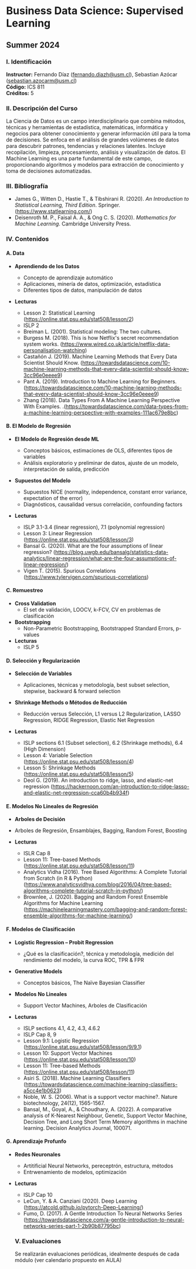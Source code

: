 # Business Data Science: Supervised Learning
## Summer 2024

### I. Identificación
**Instructor:** Fernando Díaz (fernando.diazh@usm.cl), Sebastian Azócar (sebastian.azocarm@usm.cl)  
**Código:** ICS 811  
**Créditos:** 5

### II. Descripción del Curso
La Ciencia de Datos es un campo interdisciplinario que combina métodos, técnicas y herramientas de estadística, matemáticas, informática y negocios para obtener conocimiento y generar información útil para la toma de decisiones. Se enfoca en el análisis de grandes volúmenes de datos para descubrir patrones, tendencias y relaciones latentes. Incluye recopilación, limpieza, procesamiento, análisis y visualización de datos. El Machine Learning es una parte fundamental de este campo, proporcionando algoritmos y modelos para extracción de conocimiento y toma de decisiones automatizadas.

### III. Bibliografía
- James G., Witten D., Hastie T., & Tibshirani R. (2020). _An Introduction to Statistical Learning, Third Edition_. Springer. (https://www.statlearning.com/)
- Deisenroth M. P., Faisal A. A., & Ong C. S. (2020). _Mathematics for Machine Learning_. Cambridge University Press.


### IV. Contenidos

#### A. Data
- **Aprendiendo de los Datos**
  - Concepto de aprendizaje automático
  - Aplicaciones, minería de datos, optimización, estadística
  - Diferentes tipos de datos, manipulación de datos

- **Lecturas**
  - Lesson 2: Statistical Learning (https://online.stat.psu.edu/stat508/lesson/2)
  - ISLP 2
  - Breiman L. (2001). Statistical modeling: The two cultures.
  - Burgess M. (2018). This is how Netflix's secret recommendation system works. (https://www.wired.co.uk/article/netflix-data-personalisation-watching)
  - Castañón J. (2019). Machine Learning Methods that Every Data Scientist Should Know. (https://towardsdatascience.com/10-machine-learning-methods-that-every-data-scientist-should-know-3cc96e0eeee9)
  - Pant A. (2019). Introduction to Machine Learning for Beginners. (https://towardsdatascience.com/10-machine-learning-methods-that-every-data-scientist-should-know-3cc96e0eeee9)
  - Zhang (2018). Data Types From A Machine Learning Perspective With Examples. .(https://towardsdatascience.com/data-types-from-a-machine-learning-perspective-with-examples-111ac679e8bc)

#### B. El Modelo de Regresión
- **El Modelo de Regresión desde ML**
  - Conceptos básicos, estimaciones de OLS, diferentes tipos de variables
  - Análisis exploratorio y preliminar de datos, ajuste de un modelo, interpretación de salida, predicción

- **Supuestos del Modelo**
  - Supuestos NICE (normality, independence, constant error variance, expectation of the error)
  - Diagnósticos, causalidad versus correlación, confounding factors

- **Lecturas**
  - ISLP 3.1-3.4 (linear regression), 7.1 (polynomial regression)
  - Lesson 3: Linear Regression (https://online.stat.psu.edu/stat508/lesson/3)
  - Bansal G. (2020). What are the four assumptions of linear regression? (https://blog.uwgb.edu/bansalg/statistics-data-analytics/linear-regression/what-are-the-four-assumptions-of-linear-regression/)
  - Vigen T. (2015). Spurious Correlations (https://www.tylervigen.com/spurious-correlations)

#### C. Remuestreo
- **Cross Validation**
  - El set de validación, LOOCV, k-FCV, CV en problemas de clasificación
- **Bootstrapping**
  - Non-Parametric Bootstrapping, Bootstrapped Standard Errors, p-values
- **Lecturas**
  - ISLP 5

#### D. Selección y Regularización
- **Selección de Variables**
  - Aplicaciones, técnicas y metodología, best subset selection, stepwise, backward & forward selection

- **Shrinkage Methods o Métodos de Reducción**
  - Reducción versus Selección, L1 versus L2 Regularization, LASSO Regression, RIDGE Regression, Elastic Net Regression

- **Lecturas**
  - ISLP sections 6.1 (Subset selection), 6.2 (Shrinkage methods), 6.4 (High Dimension)
  - Lesson 4: Variable Selection (https://online.stat.psu.edu/stat508/lesson/4)
  - Lesson 5: Shrinkage Methods (https://online.stat.psu.edu/stat508/lesson/5)
  - Deol G. (2019). An introduction to ridge, lasso, and elastic-net regression (https://hackernoon.com/an-introduction-to-ridge-lasso-and-elastic-net-regression-cca60b4b934f)

#### E. Modelos No Lineales de Regresión

  - **Arboles de Decisión**
  - Arboles de Regresión, Ensamblajes, Bagging, Random Forest, Boosting

- **Lecturas**
  - ISLR Cap 8
  - Lesson 11: Tree-based Methods (https://online.stat.psu.edu/stat508/lesson/11)
  - Analytics Vidha (2016). Tree Based Algorithms: A Complete Tutorial from Scratch (in R & Python) (https://www.analyticsvidhya.com/blog/2016/04/tree-based-algorithms-complete-tutorial-scratch-in-python/)
  - Brownlee, J. (2020).  Bagging and Random Forest Ensemble Algorithms for Machine Learning (https://machinelearningmastery.com/bagging-and-random-forest-ensemble-algorithms-for-machine-learning/)


#### F. Modelos de Clasificación
- **Logistic Regression – Probit Regression**
  - ¿Qué es la clasificación?, técnica y metodología, medición del rendimiento del modelo, la curva ROC, TPR & FPR

- **Generative Models**
  - Conceptos básicos, The Naïve Bayesian Classifier

- **Modelos No Lineales**
  - Support Vector Machines, Arboles de Clasificación

- **Lecturas**
  - ISLP sections 4.1, 4.2, 4.3, 4.6.2
  - ISLP Cap 8, 9
  - Lesson 9.1: Logistic Regression (https://online.stat.psu.edu/stat508/lesson/9/9.1)
  - Lesson 10: Support Vector Machines (https://online.stat.psu.edu/stat508/lesson/10)
  - Lesson 11: Tree-based Methods (https://online.stat.psu.edu/stat508/lesson/11)
  - Asiri S. (2018). Machine Learning Classifiers (https://towardsdatascience.com/machine-learning-classifiers-a5cc4e1b0623)
  - Noble, W. S. (2006). What is a support vector machine?. Nature biotechnology, 24(12), 1565-1567.
  - Bansal, M., Goyal, A., & Choudhary, A. (2022). A comparative analysis of K-Nearest Neighbour, Genetic, Support Vector Machine, Decision Tree, and Long Short Term Memory algorithms in machine learning. Decision Analytics Journal, 100071.

#### G. Aprendizaje Profunfo
- **Redes Neuronales**
  - Artitificial Neural Networks, pereceptrón, estructura, métodos
  - Entrwenamiento de modelos, optimización

- **Lecturas**
  - ISLP Cap 10
  - LeCun, Y. & A. Canziani (2020). Deep Learning (https://atcold.github.io/pytorch-Deep-Learning/)
  - Fumo, D. (2017). A Gentle Introduction To Neural Networks Series (https://towardsdatascience.com/a-gentle-introduction-to-neural-networks-series-part-1-2b90b87795bc)

  ### V. Evaluaciones

  Se realizarán evaluaciones periódicas, idealmente después de cada módulo (ver calendario propuesto en AULA)
